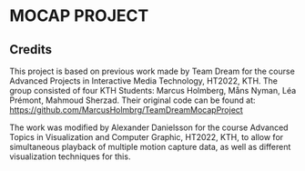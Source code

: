 # MOCAP PROJECT


## Credits
This project is based on previous work made by Team Dream for the course Advanced Projects in Interactive Media Technology, HT2022, KTH. The group consisted of four KTH Students: Marcus Holmberg, Måns Nyman, Léa Prémont, Mahmoud Sherzad. Their original code can be found at: https://github.com/MarcusHolmbrg/TeamDreamMocapProject

The work was modified by Alexander Danielsson for the course Advanced Topics in Visualization and Computer Graphic, HT2022, KTH, to allow for simultaneous playback of multiple motion capture data, as well as different visualization techniques for this.
